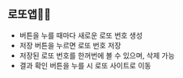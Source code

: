 ## 로또앱🎫🤏
* 버튼을 누를 때마다 새로운 로또 번호 생성
* 저장 버튼을 누르면 로또 번호 저장
* 저장된 로또 번호를 한꺼번에 볼 수 있으며, 삭제 가능
* 결과 확인 버튼을 누를 시 로또 사이트로 이동
